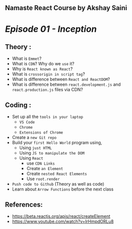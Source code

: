 
## Namaste React Course by Akshay Saini

# _Episode 01 - Inception_

## Theory :

- What is `Emmet`?
- What is `CDN`? Why do we `use` it?
- Why is `React known as React`?
- What is `crossorigin in script tag`?
- What is difference between `React and ReactDOM`?
- What is difference between `react.development.js` and `react.production.js` files via CDN?

## Coding :

- Set up all the `tools in your laptop`
  - `VS Code`
  - `Chrome`
  - `Extensions of Chrome`
- Create a `new Git repo`
- Build your `first Hello World` program using,
  - Using `just HTML`
  - Using `JS to manipulate the DOM`
  - Using `React`
    - use `CDN Links`
    - Create `an Element`
    - Create `nested React Elements`
    - Use `root.render`
- `Push code to Github` (Theory as well as code)
- Learn about `Arrow Functions` before the next class

## References:

- https://beta.reactjs.org/apis/react/createElement
- https://www.youtube.com/watch?v=IrHmpdORLu8
